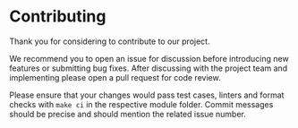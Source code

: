 # Contributing

Thank you for considering to contribute to our project.

We recommend you to open an issue for discussion before introducing new features or submitting bug fixes. After discussing with the project team and implementing please open a pull request for code review.

Please ensure that your changes would pass test cases, linters and format checks with `make ci` in the respective module folder. Commit messages should be precise and should mention the related issue number.
